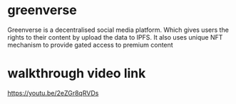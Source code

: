 # greenverse
Greenverse is a decentralised social media platform. Which gives users the rights to their content by upload the data to IPFS. It also uses unique NFT mechanism to provide gated access to premium content

# walkthrough video link
https://youtu.be/2eZGr8qRVDs

